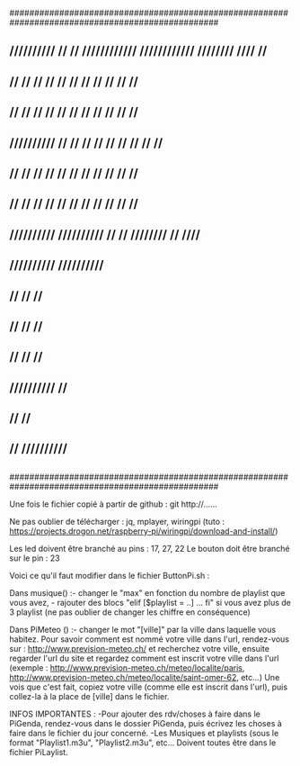 ##################################################################################################
##                                                                                              ##
##  //////////    //          //    ////////////    ////////////    ////////      ////      //  ##
##  //        //  //          //         //              //       //        //    // //     //  ##
##  //        //  //          //         //              //       //        //    //  //    //  ##
##  //////////    //          //         //              //       //        //    //   //   //  ##
##  //        //  //          //         //              //       //        //    //    //  //  ##
##  //        //  //          //         //              //       //        //    //     // //  ##
##  //////////      //////////           //              //         ////////      //      ////  ##
##                                                                                              ##
##                                                                                              ##
##                               //////////     //////////                                      ##
##                              //        //        //                                          ##
##                              //        //        //                                          ##
##                              //        //        //                                          ##
##                              //////////          //                                          ##
##                              //                  //                                          ##
##                              //              //////////                                      ##
##                                                                                              ##
##################################################################################################

Une fois le fichier copié à partir de github : git http://......

Ne pas oublier de télécharger : jq, mplayer, wiringpi (tuto : https://projects.drogon.net/raspberry-pi/wiringpi/download-and-install/)

Les led doivent être branché au pins : 17, 27, 22
Le bouton doit être branché sur le pin : 23

Voici ce qu'il faut modifier dans le fichier ButtonPi.sh :


Dans musique() :- changer le "max" en fonction du nombre de playlist que vous avez,
		- rajouter des blocs "elif [$playlist = ..] ... fi" si vous avez plus de 3 playlist (ne pas oublier de changer les chiffre en conséquence)

Dans PiMeteo () :- changer le mot "[ville]" par la ville dans laquelle vous habitez. Pour savoir comment est nommé votre ville
dans l'url, rendez-vous sur : http://www.prevision-meteo.ch/ et recherchez votre ville, ensuite regarder l'url du site et regardez
comment est inscrit votre ville dans l'url (exemple : http://www.prevision-meteo.ch/meteo/localite/paris, http://www.prevision-meteo.ch/meteo/localite/saint-omer-62, etc...)
Une vois que c'est fait, copiez votre ville (comme elle est inscrit dans l'url), puis collez-la à la place de [ville] dans le fichier.

INFOS IMPORTANTES :
-Pour ajouter des rdv/choses à faire dans le PiGenda, rendez-vous dans le dossier PiGenda, puis écrivez les choses à faire dans le fichier du jour concerné.
-Les Musiques et playlists (sous le format "Playlist1.m3u", "Playlist2.m3u", etc... Doivent toutes être dans le fichier PiLaylist.
		
